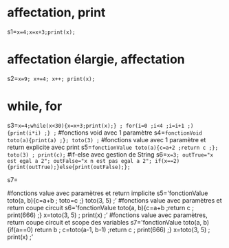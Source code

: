 # affectation, print
s1=```x=4;x=x+3;print(x);```
# affectation élargie, affectation
s2=```x=9; x+=4; x++; print(x);```
# while, for
s3=```x=4;while(x<30){x=x+3;print(x);} ; for(i=0 ;i<4 ;i=i+1 ;){print(i*i) ;} ;```
#fonctions void avec 1 paramètre
s4=```fonctionVoid toto(a){print(a) ;}; toto(3) ;```
#fonctions value avec 1 paramètre et return explicite avec print
s5=```fonctionValue toto(a){c=a+2 ;return c ;}; toto(3) ; print(c);```
#if-else avec gestion de String
s6=```x=3; outTrue="x est egal a 2"; outFalse="x n est pas egal a 2"; if(x==2){print(outTrue);}else{print(outFalse);};``` 

s7=

#fonctions value avec paramètres et return implicite
s5='fonctionValue toto(a, b){c=a+b ; toto=c ;} toto(3, 5) ;’
#fonctions value avec paramètres et return coupe circuit
s6='fonctionValue toto(a, b){c=a+b ;return c ; print(666) ;} x=toto(3, 5) ; print(x) ;’
#fonctions value avec paramètres, return coupe circuit et scope des variables
s7='fonctionValue toto(a, b){if(a==0) return b ; c=toto(a-1, b-1) ;return c ; print(666) ;} x=toto(3, 5) ; print(x) ;’

